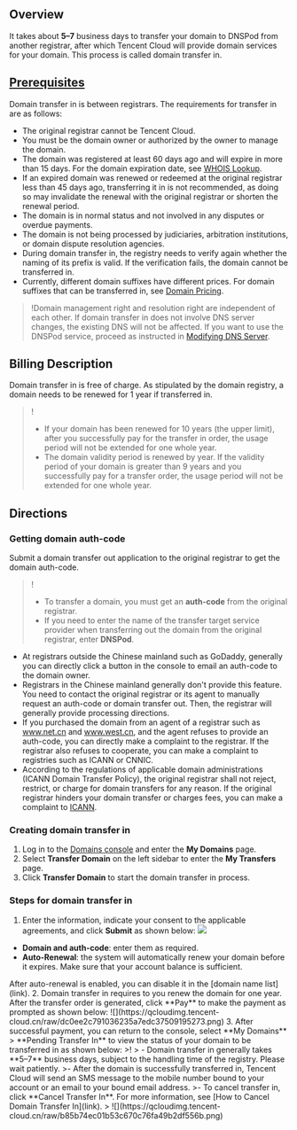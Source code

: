 


## Overview
It takes about **5–7** business days to transfer your domain to DNSPod from another registrar, after which Tencent Cloud will provide domain services for your domain. This process is called domain transfer in.


## [Prerequisites](id:preconditions)
Domain transfer in is between registrars. The requirements for transfer in are as follows:
- The original registrar cannot be Tencent Cloud.  
- You must be the domain owner or authorized by the owner to manage the domain.
- The domain was registered at least 60 days ago and will expire in more than 15 days. For the domain expiration date, see [WHOIS Lookup](link).
- If an expired domain was renewed or redeemed at the original registrar less than 45 days ago, transferring it in is not recommended, as doing so may invalidate the renewal with the original registrar or shorten the renewal period.  
- The domain is in normal status and not involved in any disputes or overdue payments.  
- The domain is not being processed by judiciaries, arbitration institutions, or domain dispute resolution agencies. 
- During domain transfer in, the registry needs to verify again whether the naming of its prefix is valid. If the verification fails, the domain cannot be transferred in.
- Currently, different domain suffixes have different prices. For domain suffixes that can be transferred in, see [Domain Pricing](link). 

>!Domain management right and resolution right are independent of each other. If domain transfer in does not involve DNS server changes, the existing DNS will not be affected. If you want to use the DNSPod service, proceed as instructed in [Modifying DNS Server](https://docs.dnspod.com/dns/601105aaf5ab591fcad80d2d/).

## Billing Description

Domain transfer in is free of charge. As stipulated by the domain registry, a domain needs to be renewed for 1 year if transferred in.
>! 
>- If your domain has been renewed for 10 years (the upper limit), after you successfully pay for the transfer in order, the usage period will not be extended for one whole year.
>- The domain validity period is renewed by year. If the validity period of your domain is greater than 9 years and you successfully pay for a transfer order, the usage period will not be extended for one whole year.

## Directions

### Getting domain auth-code

Submit a domain transfer out application to the original registrar to get the domain auth-code.
>!
>- To transfer a domain, you must get an **auth-code** from the original registrar.
>- If you need to enter the name of the transfer target service provider when transferring out the domain from the original registrar, enter **DNSPod**.
>
- At registrars outside the Chinese mainland such as GoDaddy, generally you can directly click a button in the console to email an auth-code to the domain owner.
- Registrars in the Chinese mainland generally don't provide this feature. You need to contact the original registrar or its agent to manually request an auth-code or domain transfer out. Then, the registrar will generally provide processing directions.
- If you purchased the domain from an agent of a registrar such as www.net.cn and www.west.cn, and the agent refuses to provide an auth-code, you can directly make a complaint to the registrar. If the registrar also refuses to cooperate, you can make a complaint to registries such as ICANN or CNNIC.
- According to the regulations of applicable domain administrations (ICANN Domain Transfer Policy), the original registrar shall not reject, restrict, or charge for domain transfers for any reason. If the original registrar hinders your domain transfer or charges fees, you can make a complaint to [ICANN](http://www.icann.org/en/resources/compliance/complaints/transfer/form).


### Creating domain transfer in

1. Log in to the [Domains console](link) and enter the **My Domains** page.
3. Select **Transfer Domain** on the left sidebar to enter the **My Transfers** page.
4. Click **Transfer Domain** to start the domain transfer in process.

### Steps for domain transfer in
1. Enter the information, indicate your consent to the applicable agreements, and click **Submit** as shown below:
![](https://qcloudimg.tencent-cloud.cn/raw/06d640efe3d1e745a2f136df606e333b.png)
  - **Domain and auth-code**: enter them as required.
  - **Auto-Renewal**: the system will automatically renew your domain before it expires. Make sure that your account balance is sufficient.
<dx-alert infotype="explain" title="">
After auto-renewal is enabled, you can disable it in the [domain name list](link).
</dx-alert>
2. Domain transfer in requires to you renew the domain for one year. After the transfer order is generated, click **Pay** to make the payment as prompted as shown below:
![](https://qcloudimg.tencent-cloud.cn/raw/dc0ee2c791036235a7edc37509195273.png)
3. After successful payment, you can return to the console, select **My Domains** > **Pending Transfer In** to view the status of your domain to be transferred in as shown below:
>!
> - Domain transfer in generally takes **5–7** business days, subject to the handling time of the registry. Please wait patiently.
>- After the domain is successfully transferred in, Tencent Cloud will send an SMS message to the mobile number bound to your account or an email to your bound email address.
>- To cancel transfer in, click **Cancel Transfer In**. For more information, see [How to Cancel Domain Transfer In](link).
>
![](https://qcloudimg.tencent-cloud.cn/raw/b85b74ec01b53c670c76fa49b2df556b.png)


